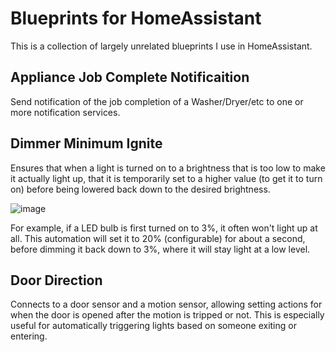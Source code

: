 # Blueprints for HomeAssistant

This is a collection of largely unrelated blueprints I use in HomeAssistant.

## Appliance Job Complete Notificaition

Send notification of the job completion of a Washer/Dryer/etc to
one or more notification services.

## Dimmer Minimum Ignite

Ensures that when a light is turned on to a brightness that is too low to make it actually light up,
that it is temporarily set to a higher value (to get it to turn on) before being lowered back down
to the desired brightness.

![image](https://user-images.githubusercontent.com/1216375/226121740-e9fbb6fd-39ef-46cd-9392-138ca55a3d71.png)

For example, if a LED bulb is first turned on to 3%, it often won't light up at all. This automation
will set it to 20% (configurable) for about a second, before dimming it back down to 3%, where it
will stay light at a low level.

## Door Direction

Connects to a door sensor and a motion sensor, allowing setting actions
for when the door is opened after the motion is tripped or not. This is
especially useful for automatically triggering lights based on someone
exiting or entering.
